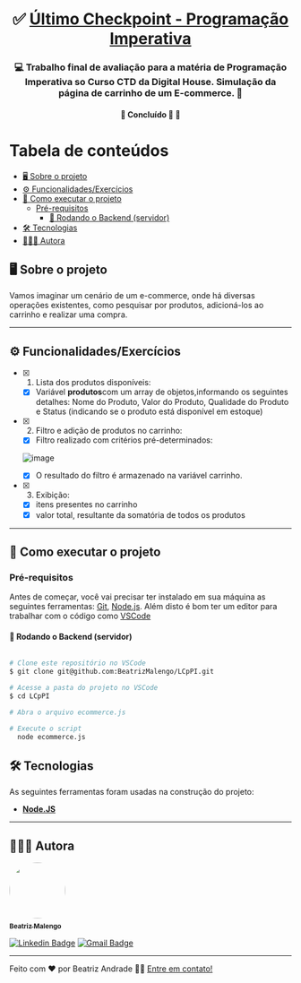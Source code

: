 

<h1 align="center">
     ✅ <a href="#" alt="site do ecoleta"> Último Checkpoint - Programação Imperativa </a>
</h1>

<h3 align="center">
    💻 Trabalho final de avaliação para a matéria de Programação Imperativa so Curso CTD da Digital House. Simulação da página de carrinho de um E-commerce. 🛒
</h3>



<h4 align="center">
	🚧   Concluído 🚀 🚧
</h4>

Tabela de conteúdos
=================
<!--ts-->
  * [🖥️ Sobre o projeto](#----sobre-o-projeto)
  * [⚙️ Funcionalidades/Exercícios](#---funcionalidades-exerc-cios)
  * [🚀 Como executar o projeto](#---como-executar-o-projeto)
    + [Pré-requisitos](#pr--requisitos)
      - [🎲 Rodando o Backend (servidor)](#---rodando-o-backend--servidor-)
  * [🛠 Tecnologias](#---tecnologias)
  * [👩🏽‍💻 Autora](#--------autora)
<!--te-->





## 🖥️ Sobre o projeto

Vamos imaginar um cenário de um e-commerce, onde há diversas operações existentes, como pesquisar por produtos, adicioná-los ao carrinho e realizar uma compra.

---

## ⚙️ Funcionalidades/Exercícios

- [x] 1. Lista dos produtos disponíveis: 
  - [x] Variável **produtos**com um array de objetos,informando os seguintes detalhes: Nome do Produto, Valor do Produto, Qualidade do Produto e Status (indicando se o produto está disponível em estoque)

- [x] 2. Filtro e adição de produtos no carrinho:
  - [x] Filtro realizado com critérios pré-determinados:
  
  ![image](https://user-images.githubusercontent.com/37845974/135534202-243a8907-20c6-4841-ade2-9162e27261d5.png)

  - [x] O resultado do filtro é armazenado na variável carrinho.
  
- [x] 3. Exibição:
  - [x] itens presentes no carrinho
  - [x] valor total, resultante da somatória de todos os produtos

---


## 🚀 Como executar o projeto

### Pré-requisitos

Antes de começar, você vai precisar ter instalado em sua máquina as seguintes ferramentas:
[Git](https://git-scm.com), [Node.js](https://nodejs.org/en/). 
Além disto é bom ter um editor para trabalhar com o código como [VSCode](https://code.visualstudio.com/)

#### 🎲 Rodando o Backend (servidor)

```bash

# Clone este repositório no VSCode
$ git clone git@github.com:BeatrizMalengo/LCpPI.git

# Acesse a pasta do projeto no VSCode
$ cd LCpPI

# Abra o arquivo ecommerce.js

# Execute o script
  node ecommerce.js


```

## 🛠 Tecnologias

As seguintes ferramentas foram usadas na construção do projeto:

-  **[Node.JS](https://nodejs.org/en/)**


---


## 👩🏽‍💻 Autora

<a href="https://media-exp1.licdn.com/dms/image/C5603AQGprO4AnVD7jg/profile-displayphoto-shrink_800_800/0/1621455864395?e=1638403200&v=beta&t=lsweSDsnFyygCVziMEj70Mr7MAJ9zxEVwDKcqEjnTI8">
 <img style="border-radius: 50%;" src="https://media-exp1.licdn.com/dms/image/C5603AQGprO4AnVD7jg/profile-displayphoto-shrink_800_800/0/1621455864395?e=1638403200&v=beta&t=lsweSDsnFyygCVziMEj70Mr7MAJ9zxEVwDKcqEjnTI8" width="100px;" alt=""/>
 <br />
 <sub><b>Beatriz Malengo</b></sub></a> <a href="https://blog.rocketseat.com.br/author/thiago/" title="Rocketseat"💁🏽</a>
 <br />

[![Linkedin Badge](https://img.shields.io/badge/-Beatriz-blue?style=flat-square&logo=Linkedin&logoColor=white&link=https://www.linkedin.com/in/beatriz-andrade/)](https://www.linkedin.com/in/beatriz-andrade/) 
[![Gmail Badge](https://img.shields.io/badge/-biamalengo@gmail.com-c14438?style=flat-square&logo=Gmail&logoColor=white&link=mailto:biamalengo@gmail.com)](mailto:biamalengo@gmail.com)

---

Feito com ❤️ por Beatriz Andrade 👋🏽 [Entre em contato!](www.linkedin.com/in/beatriz-andrade/)

